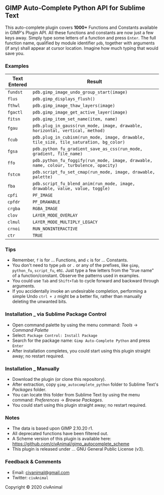 ## GIMP Auto-Complete Python API for Sublime Text

This auto-complete plugin covers __1000+__ Functions and Constants available in GIMP's Plugin API. All these functions and constants are now just a few keys away. Simply type some letters of a function and press `Enter`. The full function name, qualified by module identifier `pdb`, together with arguments (if any) shall appear at cursor location. Imagine how much typing that would save you.


### Examples

 Text Entered  |  Result
-------------- | -----------------------------------------------------------------------------------------
 `fundst`      | `pdb.gimp_image_undo_group_start(image)`
 `flus`        | `pdb.gimp_displays_flush()`
 `fthwl`       | `pdb.gimp_image_thaw_layers(image)`
 `fgactl`      | `pdb.gimp_image_get_active_layer(image)`
 `fitsn`       | `pdb.gimp_item_set_name(item, name)`
 `fgau`        | `pdb.plug_in_gauss(run_mode, image, drawable, horizontal, vertical, method)`
 `fcub`        | `pdb.plug_in_cubism(run_mode, image, drawable, tile_size, tile_saturation, bg_color)`
 `fgsa`        | `pdb.python_fu_gradient_save_as_css(run_mode, gradient, file_name)`
 `ffo`         | `pdb.python_fu_foggify(run_mode, image, drawable, name, colour, turbulence, opacity)`
 `fstcm`       | `pdb.script_fu_set_cmap(run_mode, image, drawable, palette)`
 `fba`         | `pdb.script_fu_blend_anim(run_mode, image, drawable, value, value, toggle)`
 `cpfi`        | `PF_IMAGE`
 `cpfdr`       | `PF_DRAWABLE`
 `crgba`       | `RGBA_IMAGE`
 `clov`        | `LAYER_MODE_OVERLAY`
 `clmul`       | `LAYER_MODE_MULTIPLY_LEGACY`
 `crnoi`       | `RUN_NONINTERACTIVE`
 `ctr`         | `TRUE`


### Tips

* Remember, `f` is for ... Functions, and `c` is for ... Constants.
* You don't need to type `pdb` or `.` or any of the prefixes, like `gimp`, `python_fu`, `script_fu`, etc. Just type a few letters from the "true name" of a function/constant. Observe the patterns used in examples.
* You could use `Tab` and `Shift+Tab` to cycle forward and backward through arguments.
* If you accidentally invoke an undesirable completion, performing a simple Undo `ctrl + z` might be a better fix, rather than manually deleting the unwanted bits.


### Installation _ via Sublime Package Control

* Open command palette by using the menu command: _Tools_ → _Command Palette_
* Select: `Package Control: Install Package`
* Search for the package name: `Gimp Auto-Complete Python` and press `Enter`
* After installation completes, you could start using this plugin straight away; no restart required.


### Installation _ Manually

* Download the plugin (or clone this repository).
* After extraction, copy `gimp_autocomplete_python` folder to Sublime Text's _Packages_ folder.
* You can locate this folder from Sublime Text by using the menu command: _Preferences_ → _Browse Packages_.
* You could start using this plugin straight away; no restart required.


### Notes

* The data is based upon GIMP 2.10.20 r1.
* All deprecated functions have been filtered out.
* A Scheme version of this plugin is available here: https://github.com/civAnimal/gimp_autocomplete_scheme
* This plugin is released under ... GNU General Public License (v3).


### Feedback & Comments

* Email:     civanimal@gmail.com
* Twitter:  `civAnimal`


Copyright © 2020 civAnimal
